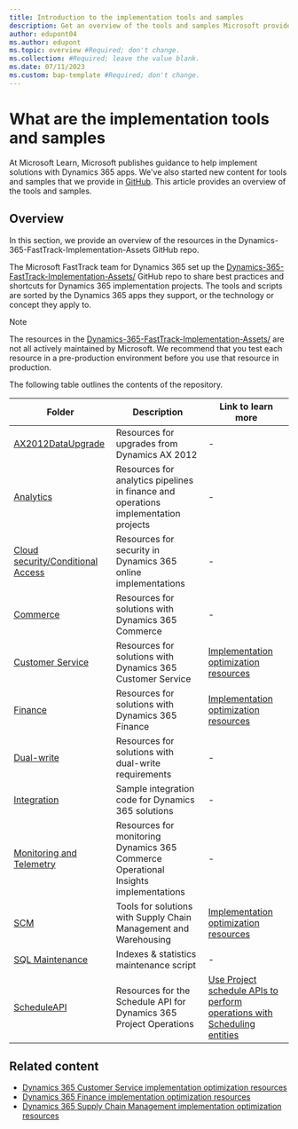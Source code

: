 ```yaml
---
title: Introduction to the implementation tools and samples
description: Get an overview of the tools and samples Microsoft provides to help you implement solutions with Dynamics 365.
author: edupont04
ms.author: edupont
ms.topic: overview #Required; don't change.
ms.collection: #Required; leave the value blank.
ms.date: 07/11/2023
ms.custom: bap-template #Required; don't change.
---
```


# What are the implementation tools and samples

At Microsoft Learn, Microsoft publishes guidance to help implement solutions with Dynamics 365 apps. We've also started new content for tools and samples that we provide in [GitHub](https://github.com/microsoft/Dynamics-365-FastTrack-Implementation-Assets/tree/master). This article provides an overview of the tools and samples.

## Overview

In this section, we provide an overview of the resources in the Dynamics-365-FastTrack-Implementation-Assets GitHub repo.  <!--INFO: Paragraph tries to work around Linter issue but doesn't work.-->

The Microsoft FastTrack team for Dynamics 365 set up the [Dynamics-365-FastTrack-Implementation-Assets/](https://github.com/microsoft/Dynamics-365-FastTrack-Implementation-Assets/) GitHub repo to share best practices and shortcuts for Dynamics 365 implementation projects. The tools and scripts are sorted by the Dynamics 365 apps they support, or the technology or concept they apply to.  

> [!NOTE]
> The resources in the [Dynamics-365-FastTrack-Implementation-Assets/](https://github.com/microsoft/Dynamics-365-FastTrack-Implementation-Assets/) are not all actively maintained by Microsoft. We recommend that you test each resource in a pre-production environment before you use that resource in production.

The following table outlines the contents of the repository.  

| Folder | Description |Link to learn more |
|--|--|--|
| [AX2012DataUpgrade](https://github.com/microsoft/Dynamics-365-FastTrack-Implementation-Assets/tree/master/AX2012DataUpgrade) | Resources for upgrades from Dynamics AX 2012 |-|
| [Analytics](https://github.com/microsoft/Dynamics-365-FastTrack-Implementation-Assets/tree/master/Analytics) | Resources for analytics pipelines in finance and operations implementation projects|-|
| [Cloud security/Conditional Access](https://github.com/microsoft/Dynamics-365-FastTrack-Implementation-Assets/tree/master/CloudSecurity/ConditionalAccess) | Resources for security in Dynamics 365 online implementations |-|
| [Commerce](https://github.com/microsoft/Dynamics-365-FastTrack-Implementation-Assets/tree/master/Commerce) | Resources for solutions with Dynamics 365 Commerce |-|
| [Customer Service](https://github.com/microsoft/Dynamics-365-FastTrack-Implementation-Assets/tree/master/Customer%20Service)| Resources for solutions with Dynamics 365 Customer Service|[Implementation optimization resources](cs-index.yml)|
| [Finance](https://github.com/microsoft/Dynamics-365-FastTrack-Implementation-Assets/blob/master/Finance) | Resources  for solutions with Dynamics 365 Finance |[Implementation optimization resources](fin-index.yml)|
| [Dual-write](https://github.com/microsoft/Dynamics-365-FastTrack-Implementation-Assets/tree/master/Dual-write) | Resources for solutions with dual-write requirements |-|
| [Integration](https://github.com/microsoft/Dynamics-365-FastTrack-Implementation-Assets/tree/master/Integration) | Sample integration code for Dynamics 365 solutions |-|
| [Monitoring and Telemetry](https://github.com/microsoft/Dynamics-365-FastTrack-Implementation-Assets/tree/master/Monitoring%20and%20Telemetry/Operational%20Insights) | Resources for monitoring Dynamics 365 Commerce Operational Insights implementations| -|
| [SCM](https://github.com/microsoft/Dynamics-365-FastTrack-Implementation-Assets/tree/master/SCM/SPS) | Tools for solutions with Supply Chain Management and Warehousing |[Implementation optimization resources](scm-index.yml)|
| [SQL Maintenance](https://github.com/microsoft/Dynamics-365-FastTrack-Implementation-Assets/tree/master/SQL%20Maintenance) | Indexes & statistics maintenance script |- |
| [ScheduleAPI](https://github.com/microsoft/Dynamics-365-FastTrack-Implementation-Assets/tree/master/ScheduleAPI) | Resources for the Schedule API for Dynamics 365 Project Operations |[Use Project schedule APIs to perform operations with Scheduling entities](/dynamics365/project-operations/project-management/schedule-api-preview)|

## Related content

- [Dynamics 365 Customer Service implementation optimization resources](cs-index.yml)  
- [Dynamics 365 Finance implementation optimization resources](fin-index.yml)  
- [Dynamics 365 Supply Chain Management implementation optimization resources](scm-index.yml)  
